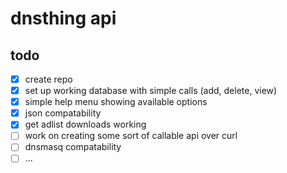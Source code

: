 dnsthing api
============

todo
----
- [X] create repo
- [X] set up working database with simple calls (add, delete, view)
- [X] simple help menu showing available options
- [X] json compatability
- [X] get adlist downloads working
- [ ] work on creating some sort of callable api over curl
- [ ] dnsmasq compatability
- [ ] ...
